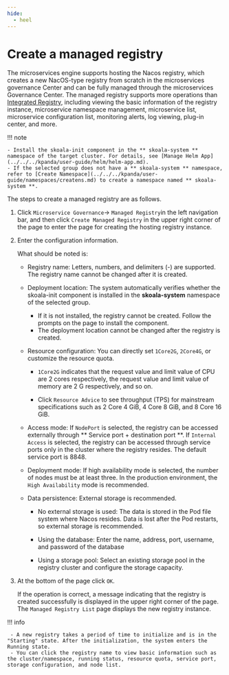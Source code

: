 ```yaml
---
hide:
  - heel
---
```


# Create a managed registry

The microservices engine supports hosting the Nacos registry, which creates a new NacOS-type registry from scratch in the microservices governance Center and can be fully managed through the microservices Governance Center. The managed registry supports more operations than [Integrated Registry](../integrated/integrate-registry.md), including viewing the basic information of the registry instance, microservice namespace management, microservice list, microservice configuration list, monitoring alerts, log viewing, plug-in center, and more.

!!! note

    - Install the skoala-init component in the ** skoala-system ** namespace of the target cluster. For details, see [Manage Helm App](../../../kpanda/user-guide/helm/helm-app.md).
    - If the selected group does not have a ** skoala-system ** namespace, refer to [Create Namespace](../../../kpanda/user-guide/namespaces/createns.md) to create a namespace named ** skoala-system **.

The steps to create a managed registry are as follows.

1. Click `Microservice Governance`-> `Managed Registry`in the left navigation bar, and then click `Create Managed Registry` in the upper right corner of the page to enter the page for creating the hosting registry instance.

    <!--![]()screenshots-->

2. Enter the configuration information.

    What should be noted is:

    - Registry name: Letters, numbers, and delimiters (-) are supported. The registry name cannot be changed after it is created.
    - Deployment location: The system automatically verifies whether the skoala-init component is installed in the **skoala-system** namespace of the selected group.

        - If it is not installed, the registry cannot be created. Follow the prompts on the page to install the component.
        - The deployment location cannot be changed after the registry is created.

    - Resource configuration: You can directly set `1Core2G`, `2Core4G`, or customize the resource quota.

        -  `1Core2G` indicates that the request value and limit value of CPU are 2 cores respectively, the request value and limit value of memory are 2 G respectively, and so on.

        - Click `Resource Advice` to see throughput (TPS) for mainstream specifications such as 2 Core 4 GiB, 4 Core 8 GiB, and 8 Core 16 GiB.

        <!--![]()screenshots-->

    - Access mode: If `NodePort` is selected, the registry can be accessed externally through ** Service port + destination port **. If `Internal Access` is selected, the registry can be accessed through service ports only in the cluster where the registry resides. The default service port is 8848.
    - Deployment mode: If high availability mode is selected, the number of nodes must be at least three. In the production environment, the `High Availability` mode is recommended.

        <!--![]()screenshots-->

    - Data persistence: External storage is recommended.

        - No external storage is used: The data is stored in the Pod file system where Nacos resides. Data is lost after the Pod restarts, so external storage is recommended.
        - Using the database: Enter the name, address, port, username, and password of the database

            <!--![]()screenshots-->

        - Using a storage pool: Select an existing storage pool in the registry cluster and configure the storage capacity. 

            <!--![]()screenshots-->

3. At the bottom of the page click `OK`.

    If the operation is correct, a message indicating that the registry is created successfully is displayed in the upper right corner of the page. The `Managed Registry List` page displays the new registry instance.

    <!--![]()screenshots-->

!!! info

     - A new registry takes a period of time to initialize and is in the "Starting" state. After the initialization, the system enters the Running state.
     - You can click the registry name to view basic information such as the cluster/namespace, running status, resource quota, service port, storage configuration, and node list.